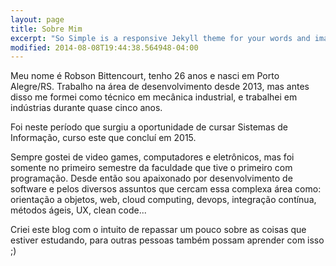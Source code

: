 ```yaml
---
layout: page
title: Sobre Mim
excerpt: "So Simple is a responsive Jekyll theme for your words and images."
modified: 2014-08-08T19:44:38.564948-04:00
---
```


Meu nome é Robson Bittencourt, tenho 26 anos e nasci em Porto Alegre/RS. Trabalho na área de desenvolvimento desde 2013, mas antes disso me formei como técnico em mecânica industrial, e trabalhei em indústrias durante quase cinco anos.

Foi neste período que surgiu a oportunidade de cursar Sistemas de Informação, curso este que concluí em 2015.

Sempre gostei de video games, computadores e eletrônicos, mas foi somente no primeiro semestre da faculdade que tive o primeiro com programação. Desde então sou apaixonado por desenvolvimento de software e pelos diversos assuntos que cercam essa complexa área como: orientação a objetos, web, cloud computing, devops, integração contínua, métodos ágeis, UX, clean code...

Criei este blog com o intuito de repassar um pouco sobre as coisas que estiver estudando, para outras pessoas também possam aprender com isso ;)
